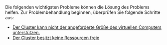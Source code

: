 Die folgenden wichtigsten Probleme können die Lösung des Problems helfen. Zur Problembehandlung beginnen, überprüfen Sie folgende Schritte aus:

- [Der Cluster kann nicht der angeforderte Größe des virtuellen Computers unterstützen.](../articles/virtual-machines/windows/troubleshoot-deploy-vm.md#the-cluster-cannot-support-the-requested-vm-size)
- [Der Cluster besitzt keine Ressourcen freie](../articles/virtual-machines/windows/troubleshoot-deploy-vm.md#the-cluster-does-not-have-free-resources)